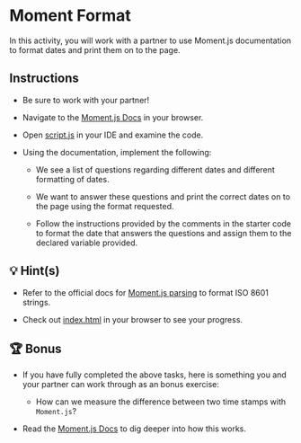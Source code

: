 # Moment Format

In this activity, you will work with a partner to use Moment.js documentation to format dates and print them on to the page.

## Instructions

* Be sure to work with your partner!

* Navigate to the [Moment.js Docs](https://momentjs.com/docs/#/displaying/) in your browser.

* Open [script.js](Unsolved/assets/js/script.js) in your IDE and examine the code.

* Using the documentation, implement the following:

  * We see a list of questions regarding different dates and different formatting of dates.

  * We want to answer these questions and print the correct dates on to the page using the format requested.

  * Follow the instructions provided by the comments in the starter code to format the date that answers the questions and assign them to the declared variable provided.

## 💡 Hint(s)

* Refer to the official docs for [Moment.js parsing](https://momentjs.com/docs/#/parsing/) to format ISO 8601 strings.

* Check out [index.html](Unsolved/index.html) in your browser to see your progress.

## 🏆 Bonus

* If you have fully completed the above tasks, here is something you and your partner can work through as an bonus exercise: 
  
  * How can we measure the difference between two time stamps with `Moment.js`?

* Read the [Moment.js Docs](https://momentjs.com/docs/) to dig deeper into how this works.